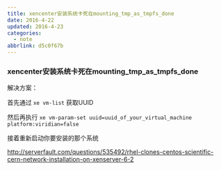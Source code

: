 ```yaml
---
title: xencenter安装系统卡死在mounting_tmp_as_tmpfs_done
date: 2016-4-22
updated: 2016-4-23
categories:
  - note
abbrlink: d5c0f67b
---
```

### xencenter安装系统卡死在mounting_tmp_as_tmpfs_done



解决方案：

首先通过 `xe vm-list` 获取UUID

然后再执行 `xe vm-param-set uuid=uuid_of_your_virtual_machine platform:viridian=false `

接着重新启动你要安装的那个系统

<http://serverfault.com/questions/535492/rhel-clones-centos-scientific-cern-network-installation-on-xenserver-6-2>

